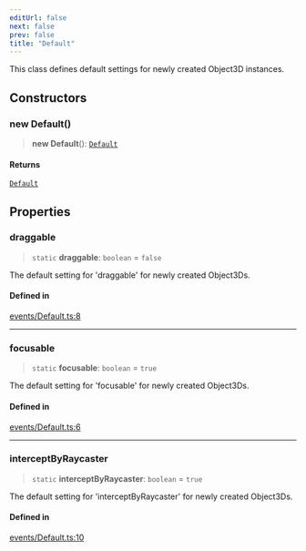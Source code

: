 ```yaml
---
editUrl: false
next: false
prev: false
title: "Default"
---
```


This class defines default settings for newly created Object3D instances.

## Constructors

### new Default()

> **new Default**(): [`Default`](/three.ez/api/classes/default/)

#### Returns

[`Default`](/three.ez/api/classes/default/)

## Properties

### draggable

> `static` **draggable**: `boolean` = `false`

The default setting for 'draggable' for newly created Object3Ds.

#### Defined in

[events/Default.ts:8](https://github.com/luigidenora/three.ez/blob/57bd50835d7b63a4eed7f77bf46f98834d85a05c/src/events/Default.ts#L8)

***

### focusable

> `static` **focusable**: `boolean` = `true`

The default setting for 'focusable' for newly created Object3Ds.

#### Defined in

[events/Default.ts:6](https://github.com/luigidenora/three.ez/blob/57bd50835d7b63a4eed7f77bf46f98834d85a05c/src/events/Default.ts#L6)

***

### interceptByRaycaster

> `static` **interceptByRaycaster**: `boolean` = `true`

The default setting for 'interceptByRaycaster' for newly created Object3Ds.

#### Defined in

[events/Default.ts:10](https://github.com/luigidenora/three.ez/blob/57bd50835d7b63a4eed7f77bf46f98834d85a05c/src/events/Default.ts#L10)
